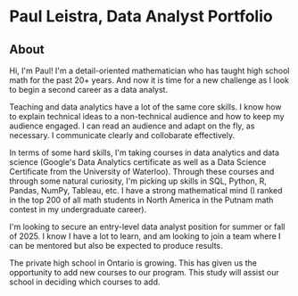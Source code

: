 # Paul Leistra, Data Analyst Portfolio

## About
Hi, I'm Paul! I'm a detail-oriented mathematician who has taught high school math for the past 20+ years. And now it is time for a new challenge as I look to begin a second career as a data analyst.

Teaching and data analytics have a lot of the same core skills. I know how to explain technical ideas to a non-technical audience and how to keep my audience engaged. I can read an audience and adapt on the fly, as necessary. I communicate clearly and collobarate effectively.

In terms of some hard skills, I'm taking courses in data analytics and data science (Google's Data Analytics certificate as well as a Data Science Certificate from the University of Waterloo). Through these courses and through some natural curiosity, I'm picking up skills in SQL, Python, R, Pandas, NumPy, Tableau, etc. I have a strong mathematical mind (I ranked in the top 200 of all math students in North America in the Putnam math contest in my undergraduate career).

I'm looking to secure an entry-level data analyst position for summer or fall of 2025. I know I have a lot to learn, and am looking to join a team where I can be mentored but also be expected to produce results.


The private high school in Ontario is growing. This has given us the opportunity to add new courses to our program.
This study will assist our school in deciding which courses to add.
